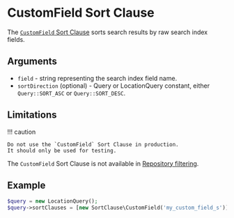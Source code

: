 # CustomField Sort Clause

The [`CustomField` Sort Clause](https://github.com/ezsystems/ezplatform-kernel/blob/master/eZ/Publish/API/Repository/Values/Content/Query/SortClause/CustomField.php)
sorts search results by raw search index fields.

## Arguments

- `field` - string representing the search index field name.
- `sortDirection` (optional) - Query or LocationQuery constant, either `Query::SORT_ASC` or `Query::SORT_DESC`.

## Limitations

!!! caution

    Do not use the `CustomField` Sort Clause in production.
    It should only be used for testing.

The `CustomField` Sort Clause is not available in [Repository filtering](../../../api/public_php_api_search.md#repository-filtering).

## Example

``` php
$query = new LocationQuery();
$query->sortClauses = [new SortClause\CustomField('my_custom_field_s')];
```
